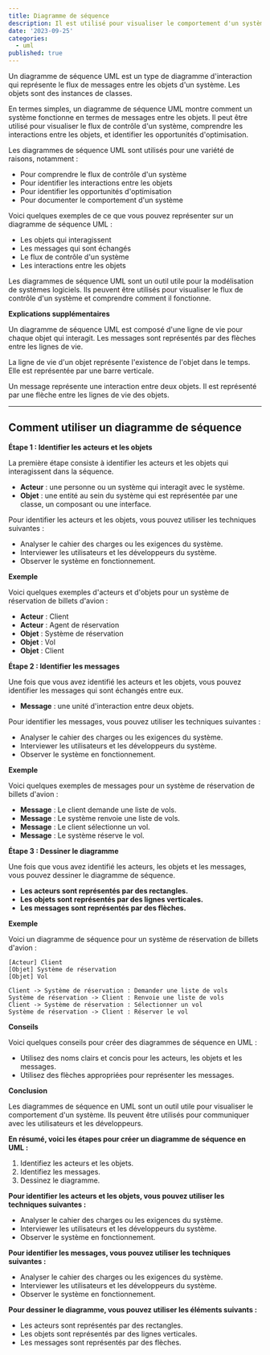```yaml
---
title: Diagramme de séquence
description: Il est utilisé pour visualiser le comportement d'un système en termes d'interactions entre ses objets.
date: '2023-09-25'
categories:
  - uml
published: true
---
```


Un diagramme de séquence UML est un type de diagramme d'interaction qui représente le flux de messages entre les objets d'un système. Les objets sont des instances de classes.

En termes simples, un diagramme de séquence UML montre comment un système fonctionne en termes de messages entre les objets. Il peut être utilisé pour visualiser le flux de contrôle d'un système, comprendre les interactions entre les objets, et identifier les opportunités d'optimisation.

Les diagrammes de séquence UML sont utilisés pour une variété de raisons, notamment :

* Pour comprendre le flux de contrôle d'un système
* Pour identifier les interactions entre les objets
* Pour identifier les opportunités d'optimisation
* Pour documenter le comportement d'un système

Voici quelques exemples de ce que vous pouvez représenter sur un diagramme de séquence UML :

* Les objets qui interagissent
* Les messages qui sont échangés
* Le flux de contrôle d'un système
* Les interactions entre les objets

Les diagrammes de séquence UML sont un outil utile pour la modélisation de systèmes logiciels. Ils peuvent être utilisés pour visualiser le flux de contrôle d'un système et comprendre comment il fonctionne.

**Explications supplémentaires**

Un diagramme de séquence UML est composé d'une ligne de vie pour chaque objet qui interagit. Les messages sont représentés par des flèches entre les lignes de vie.

La ligne de vie d'un objet représente l'existence de l'objet dans le temps. Elle est représentée par une barre verticale.

Un message représente une interaction entre deux objets. Il est représenté par une flèche entre les lignes de vie des objets.

---

## Comment utiliser un diagramme de séquence

**Étape 1 : Identifier les acteurs et les objets**

La première étape consiste à identifier les acteurs et les objets qui interagissent dans la séquence.

* **Acteur** : une personne ou un système qui interagit avec le système.
* **Objet** : une entité au sein du système qui est représentée par une classe, un composant ou une interface.

Pour identifier les acteurs et les objets, vous pouvez utiliser les techniques suivantes :

* Analyser le cahier des charges ou les exigences du système.
* Interviewer les utilisateurs et les développeurs du système.
* Observer le système en fonctionnement.

**Exemple**

Voici quelques exemples d'acteurs et d'objets pour un système de réservation de billets d'avion :

* **Acteur** : Client
* **Acteur** : Agent de réservation
* **Objet** : Système de réservation
* **Objet** : Vol
* **Objet** : Client

**Étape 2 : Identifier les messages**

Une fois que vous avez identifié les acteurs et les objets, vous pouvez identifier les messages qui sont échangés entre eux.

* **Message** : une unité d'interaction entre deux objets.

Pour identifier les messages, vous pouvez utiliser les techniques suivantes :

* Analyser le cahier des charges ou les exigences du système.
* Interviewer les utilisateurs et les développeurs du système.
* Observer le système en fonctionnement.

**Exemple**

Voici quelques exemples de messages pour un système de réservation de billets d'avion :

* **Message** : Le client demande une liste de vols.
* **Message** : Le système renvoie une liste de vols.
* **Message** : Le client sélectionne un vol.
* **Message** : Le système réserve le vol.

**Étape 3 : Dessiner le diagramme**

Une fois que vous avez identifié les acteurs, les objets et les messages, vous pouvez dessiner le diagramme de séquence.

* **Les acteurs sont représentés par des rectangles.**
* **Les objets sont représentés par des lignes verticales.**
* **Les messages sont représentés par des flèches.**

**Exemple**

Voici un diagramme de séquence pour un système de réservation de billets d'avion :

```
[Acteur] Client
[Objet] Système de réservation
[Objet] Vol

Client -> Système de réservation : Demander une liste de vols
Système de réservation -> Client : Renvoie une liste de vols
Client -> Système de réservation : Sélectionner un vol
Système de réservation -> Client : Réserver le vol
```

**Conseils**

Voici quelques conseils pour créer des diagrammes de séquence en UML :

* Utilisez des noms clairs et concis pour les acteurs, les objets et les messages.
* Utilisez des flèches appropriées pour représenter les messages.

**Conclusion**

Les diagrammes de séquence en UML sont un outil utile pour visualiser le comportement d'un système. Ils peuvent être utilisés pour communiquer avec les utilisateurs et les développeurs.

**En résumé, voici les étapes pour créer un diagramme de séquence en UML :**

1. Identifiez les acteurs et les objets.
2. Identifiez les messages.
3. Dessinez le diagramme.

**Pour identifier les acteurs et les objets, vous pouvez utiliser les techniques suivantes :**

* Analyser le cahier des charges ou les exigences du système.
* Interviewer les utilisateurs et les développeurs du système.
* Observer le système en fonctionnement.

**Pour identifier les messages, vous pouvez utiliser les techniques suivantes :**

* Analyser le cahier des charges ou les exigences du système.
* Interviewer les utilisateurs et les développeurs du système.
* Observer le système en fonctionnement.

**Pour dessiner le diagramme, vous pouvez utiliser les éléments suivants :**

* Les acteurs sont représentés par des rectangles.
* Les objets sont représentés par des lignes verticales.
* Les messages sont représentés par des flèches.

